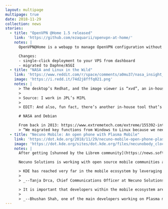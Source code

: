 ```yaml
---
layout: multipage
multipage: true
date: 2018-11-29
collection: news
stories:
  - title: "OpenVPN @Home 1.5 released"
    link: 'https://github.com/ezaquarii/openvpn-at-home/'
    notes: |
      OpenVPN@Home is a webapp to manage OpenVPN configuration without going nuts.

      Changes:
      - single-click deployment to your VPS from dashboard
      - migrated to Daphne/ASGI
  - title: "NASA and Linux in the Wild"
    link: 'https://www.reddit.com/r/space/comments/a0mu37/nasa_insight_has_landed_on_mars/eaj4a78'
    image: 'https://i.redd.it/74d2j8fffq021.png'
    notes: |
      > The desktop’s Redhat, and the image viewer is “xvd”, an in-house tool for viewing images in the raw, uncompressed VICAR format.
      >
      > Source: I work in JPL’s MIPL
      > 
      > EDIT: And also, fun fact, there’s another in-house tool that’s used to display the uncompressed images alongside its metadata. They decided to not use it last minute because it didn’t perform Image stretching, and they wanted the first image to be in color.

      # NASA and Debian

      From back in 2013: https://www.extremetech.com/extreme/155392-international-space-station-switches-from-windows-to-linux-for-improved-reliability
      > “We migrated key functions from Windows to Linux because we needed an operating system that was stable and reliable.”
  - title: "Necuno Mobile: An open phone with Plasma Mobile"
    link: 'https://dot.kde.org/2018/11/29/necuno-mobile-open-phone-plasma-mobile'
    image: 'https://dot.kde.org/sites/dot.kde.org/files/necunobody_clock_cropped_shadow.png'
    notes: |
      After getting [shunned by the Librem community](https://news.softpedia.com/news/purism-s-privacy-focused-librem-5-linux-phone-will-ship-with-gnome-3-32-desktop-523192.shtml), KDE collaborates with Necuno Solutions to offer Plasma Mobile.

      Necuno Solutions is working with open source mobile communities and intends to make their hardware a welcoming platform for Free and open source operating systems in the mobile ecosystem.

      > KDE has reached very far in the mobile ecosystem by leveraging the power of the community. We feel that KDE is in a good position to challenge the duopoly in the future. This will be a new innovative approach to combine truly open source hardware with a truly open source operating system" 
      >
      > _--Tanja Drca, Chief Communications Officer at Necuno Solutions_

      > It is important that developers within the mobile ecosystem are able to work with open devices which are easy to modify and tweak, and not locked by vendors to a particular operating system. Necuno Solutions is working on one such device and will ultimately help improve Plasma Mobile due to its open nature."
      >
      > _--Bhushan Shah, one of the main developers working on Plasma mobile_
---
```

